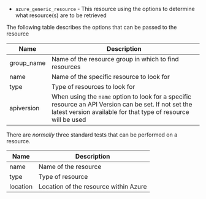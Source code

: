 - `azure_generic_resource` - This resource using the options to determine what resource(s) are to be retrieved

The following table describes the options that can be passed to the resource

| Name | Description |
|------|-------------|
| group_name | Name of the resource group in which to find resources | 
| name | Name of the specific resource to look for |
| type | Type of resources to look for |
| apiversion | When using the `name` option to look for a specific resource an API Version can be set. If not set the latest version available for that type of resource will be used |

There are _normally_ three standard tests that can be performed on a resource.

| Name | Description |
|------|-------------|
| name | Name of the resource |
| type | Type of resource |
| location | Location of the resource within Azure |